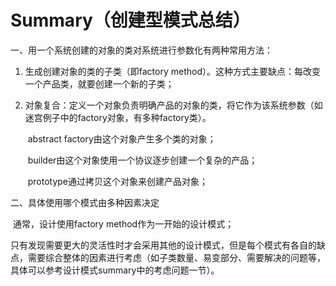 # Summary（创建型模式总结）

一、用一个系统创建的对象的类对系统进行参数化有两种常用方法：

1. 生成创建对象的类的子类（即factory method）。这种方式主要缺点：每改变一个产品类，就要创建一个新的子类；

2. 对象复合：定义一个对象负责明确产品的对象的类，将它作为该系统参数（如迷宫例子中的factory对象，有多种factory类）。

   ​        abstract factory由这个对象产生多个类的对象；

   ​        builder由这个对象使用一个协议逐步创建一个复杂的产品；

   ​        prototype通过拷贝这个对象来创建产品对象；


二、具体使用哪个模式由多种因素决定

​        通常，设计使用factory method作为一开始的设计模式；

​        只有发现需要更大的灵活性时才会采用其他的设计模式，但是每个模式有各自的缺点，需要综合整体的因素进行考虑（如子类数量、易变部分、需要解决的问题等，具体可以参考设计模式summary中的考虑问题一节）。